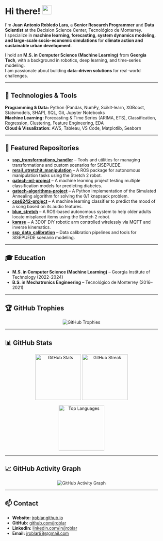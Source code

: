 <!---
jroblar/jroblar is a ✨ special ✨ repository because its `README.md` (this file) appears on your GitHub profile.
You can click the Preview link to take a look at your changes.
--->

# Hi there! <img src="https://raw.githubusercontent.com/MartinHeinz/MartinHeinz/master/wave.gif" width="30px">

I'm **Juan Antonio Robledo Lara**, a **Senior Research Programmer** and **Data Scientist** at the Decision Science Center, Tecnológico de Monterrey.  
I specialize in **machine learning, forecasting, system dynamics modeling, and large-scale socio-economic simulations** for **climate action and sustainable urban development**.  

I hold an **M.S. in Computer Science (Machine Learning)** from **Georgia Tech**, with a background in robotics, deep learning, and time-series modeling.  
I am passionate about building **data-driven solutions** for real-world challenges.

---

## 🔧 Technologies & Tools
**Programming & Data:** Python (Pandas, NumPy, Scikit-learn, XGBoost, Statsmodels, SHAP), SQL, Git, Jupyter Notebooks  
**Machine Learning:** Forecasting & Time Series (ARIMA, ETS), Classification, Regression, Clustering, Feature Engineering, EDA  
**Cloud & Visualization:** AWS, Tableau, VS Code, Matplotlib, Seaborn  

---

## 🚀 Featured Repositories

- **[ssp_transformations_handler](https://github.com/jroblar/ssp_transformations_handler)** – Tools and utilities for managing transformations and custom scenarios for SISEPUEDE.  
- **[rerail_stretchit_manipulation](https://github.com/gt-rail-internal/rerail_stretchit_manipulation)** – A ROS package for autonomous manipulation tasks using the Stretch 2 robot.  
- **[gatech-ml-project](https://github.com/jroblar/gatech-ml-project)** – A machine learning project testing multiple classification models for predicting diabetes.  
- **[gatech-algorithms-project](https://github.com/jroblar/gatech-algorithms-project)** – A Python implementation of the Simulated Annealing algorithm for solving the 0/1 knapsack problem.  
- **[cse6242-project](https://github.com/jroblar/cse6242-project)** – A machine learning classifier to predict the mood of a song based on its audio features.  
- **[blue_stretch](https://github.com/jroblar/blue_stretch)** – A ROS-based autonomous system to help older adults locate misplaced items using the Stretch 2 robot.  
- **[karasu](https://github.com/jroblar/karasu)** – A 3DOF DIY robotic arm controlled wirelessly via MQTT and inverse kinematics.  
- **[ssp_data_calibration](https://github.com/sisepuede-framework/ssp_data_calibration)** – Data calibration pipelines and tools for SISEPUEDE scenario modeling.


---

## 🎓 Education
- **M.S. in Computer Science (Machine Learning)** – Georgia Institute of Technology (2022–2024)  
- **B.S. in Mechatronics Engineering** – Tecnológico de Monterrey (2016–2021)  

---

## 🏆 GitHub Trophies
<p align="center">
  <img src="https://github-profile-trophy.vercel.app/?username=jroblar&theme=radical&no-frame=true&margin-w=15&margin-h=15" alt="GitHub Trophies"/>
</p>

---

## 📊 GitHub Stats
<p align="center">
  <img src="https://github-readme-stats.vercel.app/api?username=jroblar&show_icons=true&theme=radical" alt="GitHub Stats" height="150px"/>
  <img src="https://github-readme-streak-stats.herokuapp.com/?user=jroblar&theme=radical" alt="GitHub Streak" height="150px"/>
</p>

<p align="center">
  <img src="https://github-readme-stats.vercel.app/api/top-langs/?username=jroblar&layout=compact&theme=radical" alt="Top Languages" height="150px"/>
</p>

---

## 📈 GitHub Activity Graph
<p align="center">
  <img src="https://github-readme-activity-graph.vercel.app/graph?username=jroblar&theme=tokyo-night" alt="GitHub Activity Graph"/>
</p>

---

## 📫 Contact
- **Website:** [jroblar.github.io](http://jroblar.github.io)  
- **GitHub:** [github.com/jroblar](https://github.com/jroblar)  
- **LinkedIn:** [linkedin.com/in/jroblar](https://www.linkedin.com/in/jroblar)  
- **Email:** [jroblar98@gmail.com](mailto:jroblar98@gmail.com)

